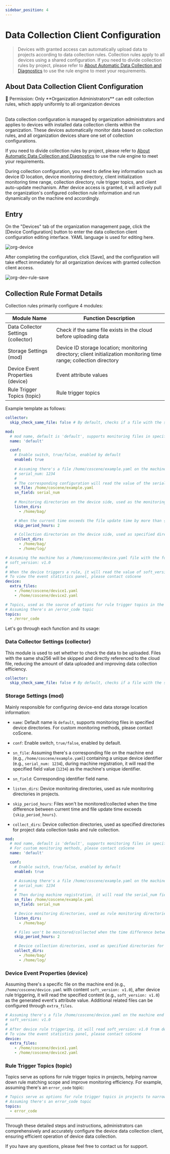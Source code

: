 ```yaml
---
sidebar_position: 4
---
```


# Data Collection Client Configuration

> Devices with granted access can automatically upload data to projects according to data collection rules. Collection rules apply to all devices using a shared configuration. If you need to divide collection rules by project, please refer to [About Automatic Data Collection and Diagnostics](../use-case/data-diagnosis/1-intro.md) to use the rule engine to meet your requirements.

## About Data Collection Client Configuration

<div style={
{ 
    padding: '12px 16px', backgroundColor: '#EFF6FF', borderRadius: '4px',  border: '1px solid', borderColor: '#2563EB', color: '#111827' }
}>
<p style={{margin: 0}}>🤖 Permission: Only **Organization Administrators** can edit collection rules, which apply uniformly to all organization devices</p>
</div>
<br />
Data collection configuration is managed by organization administrators and applies to devices with installed data collection clients within the organization. These devices automatically monitor data based on collection rules, and all organization devices share one set of collection configurations.

If you need to divide collection rules by project, please refer to [About Automatic Data Collection and Diagnostics](../use-case/data-diagnosis/1-intro.md) to use the rule engine to meet your requirements.

During collection configuration, you need to define key information such as device ID location, device monitoring directory, client initialization monitoring time range, collection directory, rule trigger topics, and client auto-update mechanism. After device access is granted, it will actively pull the organization's configured collection rule information and run dynamically on the machine end accordingly.

## Entry

On the "Devices" tab of the organization management page, click the [Device Configuration] button to enter the data collection client configuration editing interface. YAML language is used for editing here.

![org-device](./img/4-3-org-collector.png)

After completing the configuration, click [Save], and the configuration will take effect immediately for all organization devices with granted collection client access.

![org-dev-rule-save](./img/4-3-device-save-collector.png)

## Collection Rule Format Details

Collection rules primarily configure 4 modules:

| Module Name | Function Description |
| ----------- | ------------------- |
| Data Collector Settings (collector) |  Check if the same file exists in the cloud before uploading data |
| Storage Settings (mod) | Device ID storage location; monitoring directory; client initialization monitoring time range; collection directory |
| Device Event Properties (device) | Event attribute values |
| Rule Trigger Topics (topic) | Rule trigger topics |

Example template as follows:

```yaml
collector:
  skip_check_same_file: false # By default, checks if a file with the same sha256 exists in the cloud. If it exists, skips upload and directly references the cloud file to avoid duplicate uploads

mod:
  # mod name, default is 'default', supports monitoring files in specified directories on the device side. For custom monitoring methods, please contact coScene
  name: 'default' 

  conf:
    # Enable switch, true/false, enabled by default
    enabled: true 
    
    # Assuming there's a file /home/coscene/example.yaml on the machine side with content:
    # serial_num: 1234
    #
    # The corresponding configuration will read the value of the serial_num field (1234) from example.yaml as the machine's unique identifier during the machine registration phase
    sn_file: /home/coscene/example.yaml
    sn_field: serial_num
    
    # Monitoring directories on the device side, used as the monitoring directories for rules in the project
    listen_dirs: 
      - /home/bag/

    # When the current time exceeds the file update time by more than {skip_period_hours} hours, the file will not be monitored or collected
    skip_period_hours: 2

    # Collection directories on the device side, used as specified directories for data collection tasks and rule collection in the project
    collect_dirs: 
      - /home/bag/
      - /home/log/

# Assuming the machine has a /home/coscene/device.yaml file with the following content:
# soft_version: v1.0
#
# When the device triggers a rule, it will read the value of soft_version: v1.0 from the device.yaml file as an attribute for the generated event.
# To view the event statistics panel, please contact coScene
device:
  extra_files:
    - /home/coscene/device1.yaml
    - /home/coscene/device2.yaml

# Topics, used as the source of options for rule trigger topics in the project to narrow down the scope of rule matching
# Assuming there's an /error_code topic
topics:
  - /error_code

```

Let's go through each function and its usage:

### Data Collector Settings (collector)

This module is used to set whether to check the data to be uploaded. Files with the same sha256 will be skipped and directly referenced to the cloud file, reducing the amount of data uploaded and improving data collection efficiency.

```yaml
collector:
  skip_check_same_file: false # By default, checks if a file with the same sha256 exists in the cloud. If it exists, skips upload and directly references the cloud file to avoid duplicate uploads
```

### Storage Settings (mod)

Mainly responsible for configuring device-end data storage location information:

- `name`: Default name is `default`, supports monitoring files in specified device directories. For custom monitoring methods, please contact coScene.

- `conf`: Enable switch, `true/false`, enabled by default.

- `sn_file`: Assuming there's a corresponding file on the machine end (e.g., `/home/coscene/example.yaml`) containing a unique device identifier (e.g., `serial_num: 1234`), during machine registration, it will read the specified field value (`1234`) as the machine's unique identifier.

- `sn_field`: Corresponding identifier field name.

- `listen_dirs`: Device monitoring directories, used as rule monitoring directories in projects.

- `skip_period_hours`: Files won't be monitored/collected when the time difference between current time and file update time exceeds `{skip_period_hours}`.

- `collect_dirs`: Device collection directories, used as specified directories for project data collection tasks and rule collection.

```yaml
mod:
  # mod name, default is 'default', supports monitoring files in specified device directories
  # For custom monitoring methods, please contact coScene
  name: 'default'

  conf:
    # Enable switch, true/false, enabled by default
    enabled: true

    # Assuming there's a file /home/coscene/example.yaml on the machine end with content:
    # serial_num: 1234
    #
    # Then during machine registration, it will read the serial_num field value (1234) from example.yaml as the machine's unique identifier
    sn_file: /home/coscene/example.yaml
    sn_field: serial_num

    # Device monitoring directories, used as rule monitoring directories in projects
    listen_dirs:
      - /home/bag/

    # Files won't be monitored/collected when the time difference between current time and file update time exceeds {skip_period_hours}
    skip_period_hours: 2

    # Device collection directories, used as specified directories for project data collection tasks and rule collection
    collect_dirs:
      - /home/bag/
      - /home/log/
```

### Device Event Properties (device)

Assuming there's a specific file on the machine end (e.g., `/home/coscene/device.yaml` with content `soft_version: v1.0`), after device rule triggering, it will read the specified content (e.g., `soft_version: v1.0`) as the generated event's attribute value. Additional related files can be configured through `extra_files`.

```yaml
# Assuming there's a file /home/coscene/device.yaml on the machine end with content:
# soft_version: v1.0
#
# After device rule triggering, it will read soft_version: v1.0 from device.yaml as the generated event's attribute value
# To view the event statistics panel, please contact coScene
device:
  extra_files:
    - /home/coscene/device1.yaml
    - /home/coscene/device2.yaml
```

### Rule Trigger Topics (topic)

Topics serve as options for rule trigger topics in projects, helping narrow down rule matching scope and improve monitoring efficiency. For example, assuming there's an `error_code` topic:

```yaml
# Topics serve as options for rule trigger topics in projects to narrow down rule matching scope
# Assuming there's an error_code topic
topics:
  - error_code
```

---

Through these detailed steps and instructions, administrators can comprehensively and accurately configure the device data collection client, ensuring efficient operation of device data collection.

If you have any questions, please feel free to contact us for support.

